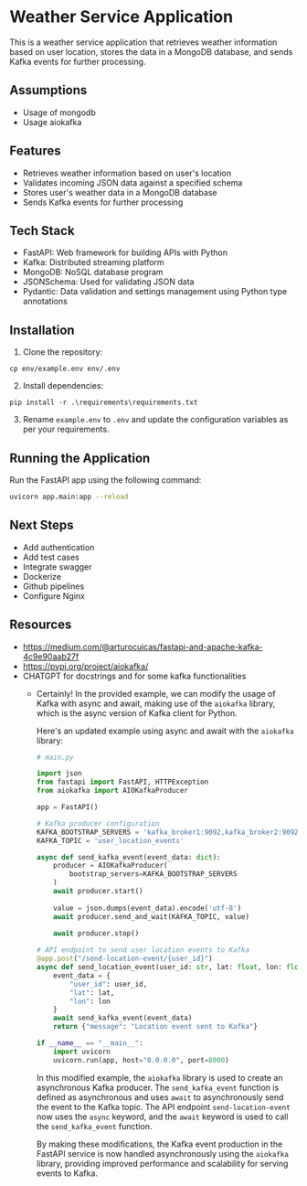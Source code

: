 # Weather Service Application

This is a weather service application that retrieves weather information based on user location, stores the data in a MongoDB database, and sends Kafka events for further processing.


## Assumptions
- Usage of mongodb
- Usage aiokafka


## Features

- Retrieves weather information based on user's location
- Validates incoming JSON data against a specified schema
- Stores user's weather data in a MongoDB database
- Sends Kafka events for further processing

## Tech Stack

- FastAPI: Web framework for building APIs with Python
- Kafka: Distributed streaming platform
- MongoDB: NoSQL database program
- JSONSchema: Used for validating JSON data
- Pydantic: Data validation and settings management using Python type annotations

## Installation

1. Clone the repository:
  ```
  cp env/example.env env/.env
  ```
2. Install dependencies:
  ```
  pip install -r .\requirements\requirements.txt
  ```
3. Rename `example.env` to `.env` and update the configuration variables as per your requirements.

## Running the Application

Run the FastAPI app using the following command:
```bash
uvicorn app.main:app --reload
```

## Next Steps

- Add authentication 
- Add test cases 
- Integrate swagger
- Dockerize
- Github pipelines
- Configure Nginx

## Resources
- https://medium.com/@arturocuicas/fastapi-and-apache-kafka-4c9e90aab27f
- https://pypi.org/project/aiokafka/
- CHATGPT for docstrings and for some kafka functionalities
  - Certainly! In the provided example, we can modify the usage of Kafka with async and await, making use of the `aiokafka` library, which is the async version of Kafka client for Python.

      Here's an updated example using async and await with the `aiokafka` library:
    
      ```python
      # main.py
    
      import json
      from fastapi import FastAPI, HTTPException
      from aiokafka import AIOKafkaProducer
    
      app = FastAPI()
    
      # Kafka producer configuration
      KAFKA_BOOTSTRAP_SERVERS = 'kafka_broker1:9092,kafka_broker2:9092'  # Replace with actual Kafka broker addresses
      KAFKA_TOPIC = 'user_location_events'
    
      async def send_kafka_event(event_data: dict):
          producer = AIOKafkaProducer(
              bootstrap_servers=KAFKA_BOOTSTRAP_SERVERS
          )
          await producer.start()
        
          value = json.dumps(event_data).encode('utf-8')
          await producer.send_and_wait(KAFKA_TOPIC, value)
        
          await producer.stop()
    
      # API endpoint to send user location events to Kafka
      @app.post("/send-location-event/{user_id}")
      async def send_location_event(user_id: str, lat: float, lon: float):
          event_data = {
              "user_id": user_id,
              "lat": lat,
              "lon": lon
          }
          await send_kafka_event(event_data)
          return {"message": "Location event sent to Kafka"}
    
      if __name__ == "__main__":
          import uvicorn
          uvicorn.run(app, host="0.0.0.0", port=8000)
      ```
    
      In this modified example, the `aiokafka` library is used to create an asynchronous Kafka producer. The `send_kafka_event` function is defined as asynchronous and uses `await` to asynchronously send the event to the Kafka topic. The API endpoint `send-location-event` now uses the `async` keyword, and the `await` keyword is used to call the `send_kafka_event` function.
    
      By making these modifications, the Kafka event production in the FastAPI service is now handled asynchronously using the `aiokafka` library, providing improved performance and scalability for serving events to Kafka.
